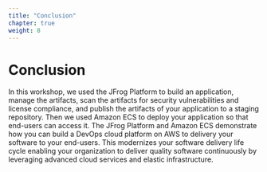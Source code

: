 ```yaml
---
title: "Conclusion"
chapter: true
weight: 8
---
```


# Conclusion

In this workshop, we used the JFrog Platform to build an application, manage the artifacts, scan the artifacts for security vulnerabilities and license compliance, and publish the artifacts of your application to a staging repository. Then we used Amazon ECS to deploy your application so that end-users can access it. The JFrog Platform and Amazon ECS demonstrate how you can build a DevOps cloud platform on AWS to delivery your software to your end-users. This modernizes your software delivery life cycle enabling your organization to deliver quality software continuously by leveraging advanced cloud services and elastic infrastructure.
